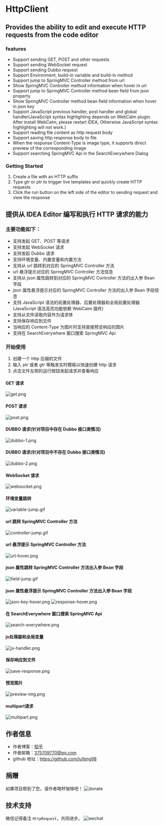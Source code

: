 # HttpClient

## Provides the ability to edit and execute HTTP requests from the code editor

### features
- Support sending GET, POST and other requests
- Support sending WebSocket request
- Support sending Dubbo request
- Support Environment, build-in variable and build-in method
- Support jump to SpringMVC Controller method from url
- Show SpringMVC Controller method information when hover in url
- Support jump to SpringMVC Controller method bean field from json property
- Show SpringMVC Controller method bean field information when hover in json key
- Support JavaScript previous handler, post handler and global handler(JavaScript syntax highlighting depends on WebCalm 
  plugin. After install WebCalm, please restart IDEA, Otherwise JavaScript syntax highlighting will not work.)
- Support reading file content as http request body
- Support saving http response body to file
- When the response Content-Type is image type, it supports direct preview of the corresponding image
- Support searching SpringMVC Api in the SearchEverywhere Dialog

### Getting Started

1. Create a file with an HTTP suffix
2. Type gtr or ptr to trigger live templates and quickly create HTTP requests
3. Click the run button on the left side of the editor to sending request and view the response

## 提供从 IDEA Editor 编写和执行 HTTP 请求的能力

### 主要功能如下：

- 支持发起 GET、POST 等请求
- 支持发起 WebSocket 请求
- 支持发起 Dubbo 请求
- 支持环境变量、内置变量和内置方法
- 支持从 url 跳转到对应的 SpringMVC Controller 方法
- url 悬浮提示对应的 SpringMVC Controller 方法信息
- 支持从 json 属性跳转到对应的 SpringMVC Controller 方法的出入参 Bean 字段
- json 属性悬浮提示对应的 SpringMVC Controller 方法的出入参 Bean 字段信息
- 支持 JavaScript 语法的前置处理器、后置处理器和全局前置处理器(JavaScript 语法高亮功能依赖 WebCalm 插件)
- 支持从文件读取内容作为请求体
- 支持保存响应到文件
- 当响应的 Content-Type 为图片时支持直接预览响应的图片
- 支持在 SearchEverywhere 窗口搜索 SpringMVC Api

### 开始使用

1. 创建一个 http 后缀的文件
2. 输入 ptr 或者 gtr 等触发实时模板以快速创建 http 请求
3. 点击文件左侧的运行按钮发起请求并查看响应

#### GET 请求

![get.png](./images/get.png)

#### POST 请求

![post.png](./images/post.png)

#### DUBBO 请求(针对项目中存在 Dubbo 接口类情况)

![dubbo-1.png](./images/dubbo-1.png)

#### DUBBO 请求(针对项目中不存在 Dubbo 接口类情况)

![dubbo-2.png](./images/dubbo-2.png)

#### WebSocket 请求

![websocket.png](./images/websocket.png)

#### 环境变量跳转

![variable-jump.gif](./images/variable-jump.gif)

#### url 跳转 SpringMVC Controller 方法

![controller-jump.gif](./images/controller-jump.gif)

#### url 悬浮提示 SpringMVC Controller 方法

![url-hover.png](./images/url-hover.png)

#### json 属性跳转 SpringMVC Controller 方法出入参 Bean 字段

![field-jump.gif](./images/field-jump.gif)

#### json 属性悬浮提示 SpringMVC Controller 方法出入参 Bean 字段

![json-key-hover.png](./images/json-key-hover.png)
![response-hover.png](./images/response-hover.png)

#### 在 SearchEverywhere 窗口搜索 SpringMVC Api

![search-everywhere.png](./images/search-everywhere.png)

#### js处理器和全局变量

![js-handler.png](./images/js-handler.png)

#### 保存响应到文件

![save-response.png](./images/res-to-file.png)

#### 预览图片

![preview-img.png](./images/preview-image.png)

#### multipart请求

![multipart.png](./images/multipart.jpg)

## 作者信息

- 作者博客：[知乎](https://www.zhihu.com/people/liang-yu-dong-44)
- 作者邮箱：375709770@qq.com
- github 地址：https://github.com/jufeng98

## 捐赠

如果项目帮到了您，请作者喝杯咖啡吧！
![donate](./images/donate.jpg)

## 技术支持

微信记得备注 ```HttpRequest```，共同进步。
![wechat](./images/wechat.jpg)
